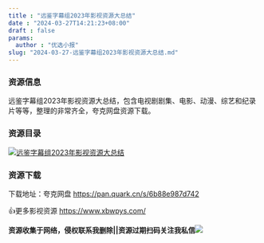 ```yaml
---
title : "远鉴字幕组2023年影视资源大总结"
date : "2024-03-27T14:21:23+08:00"
draft : false
params:
  author : "优选小报"
slug: "2024-03-27-远鉴字幕组2023年影视资源大总结.md"
---
```


### 资源信息

远鉴字幕组2023年影视资源大总结，包含电视剧剧集、电影、动漫、综艺和纪录片等等，整理的非常齐全，夸克网盘资源下载。

### 资源目录

[![远鉴字幕组2023年影视资源大总结](//img7-1.zhekoulieshou.com/mmbiz_jpg/iaHBVewvSIbAh08WfIsYfZJWcU4puibpsIibMGC0svCzQLrR3QaicmicB80maGQ4JraLen1MxROwyRBhxVJkoN1RsEQ/0)](//img7-1.zhekoulieshou.com/mmbiz_jpg/iaHBVewvSIbAh08WfIsYfZJWcU4puibpsIibMGC0svCzQLrR3QaicmicB80maGQ4JraLen1MxROwyRBhxVJkoN1RsEQ/0)

### 资源下载

下载地址：夸克网盘 https://pan.quark.cn/s/6b88e987d742

👍更多影视资源 https://www.xbwpys.com/

**资源收集于网络，侵权联系我删除||资源过期扫码关注我私信**![](//img7-1.zhekoulieshou.com/mmbiz_jpg/iaHBVewvSIbAjcr9g6TlCXSfiaDqkbzuEzp207hVzPqT4YGQOAazQ1KNHCeACbia5Lzq4Ckwibe48iar1q7lgVP1o3w/640?wx_fmt=jpeg&from=appmsg)


